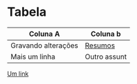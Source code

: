 # Tabela

| Coluna A |  Coluna b |
|--|--|
| Gravando alterações | [Resumos](https://git-scm.com/downloads) |
| Mais um linha | Outro assunt |  

[Um link](https://git-scm.com/downloads)


